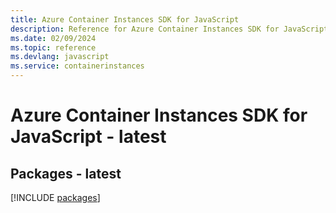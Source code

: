 ```yaml
---
title: Azure Container Instances SDK for JavaScript
description: Reference for Azure Container Instances SDK for JavaScript
ms.date: 02/09/2024
ms.topic: reference
ms.devlang: javascript
ms.service: containerinstances
---
```

# Azure Container Instances SDK for JavaScript - latest
## Packages - latest
[!INCLUDE [packages](container-instances-index.md)]